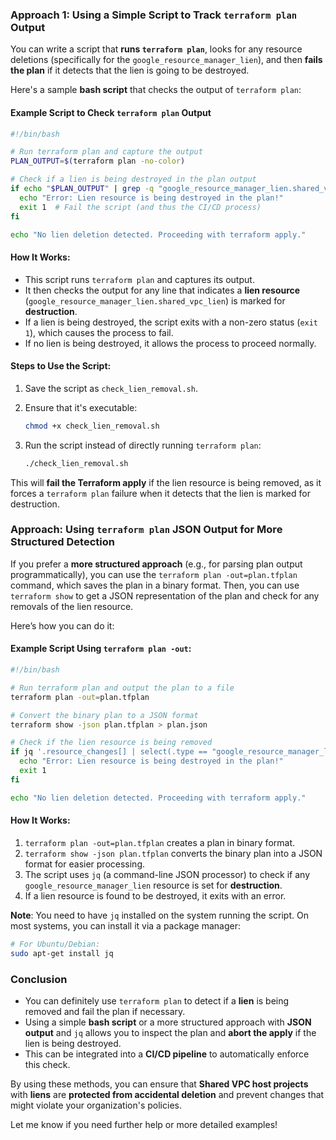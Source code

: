### **Approach 1: Using a Simple Script to Track `terraform plan` Output**

You can write a script that **runs `terraform plan`**, looks for any resource deletions (specifically for the `google_resource_manager_lien`), and then **fails the plan** if it detects that the lien is going to be destroyed.

Here's a sample **bash script** that checks the output of `terraform plan`:

#### Example Script to Check `terraform plan` Output

```bash
#!/bin/bash

# Run terraform plan and capture the output
PLAN_OUTPUT=$(terraform plan -no-color)

# Check if a lien is being destroyed in the plan output
if echo "$PLAN_OUTPUT" | grep -q "google_resource_manager_lien.shared_vpc_lien.*Destroy"; then
  echo "Error: Lien resource is being destroyed in the plan!"
  exit 1  # Fail the script (and thus the CI/CD process)
fi

echo "No lien deletion detected. Proceeding with terraform apply."
```

#### **How It Works**:

* This script runs `terraform plan` and captures its output.
* It then checks the output for any line that indicates a **lien resource** (`google_resource_manager_lien.shared_vpc_lien`) is marked for **destruction**.
* If a lien is being destroyed, the script exits with a non-zero status (`exit 1`), which causes the process to fail.
* If no lien is being destroyed, it allows the process to proceed normally.

#### **Steps to Use the Script**:

1. Save the script as `check_lien_removal.sh`.

2. Ensure that it's executable:

   ```bash
   chmod +x check_lien_removal.sh
   ```

3. Run the script instead of directly running `terraform plan`:

   ```bash
   ./check_lien_removal.sh
   ```

This will **fail the Terraform apply** if the lien resource is being removed, as it forces a `terraform plan` failure when it detects that the lien is marked for destruction.

### **Approach: Using `terraform plan` JSON Output for More Structured Detection**

If you prefer a **more structured approach** (e.g., for parsing plan output programmatically), you can use the `terraform plan -out=plan.tfplan` command, which saves the plan in a binary format. Then, you can use `terraform show` to get a JSON representation of the plan and check for any removals of the lien resource.

Here’s how you can do it:

#### Example Script Using `terraform plan -out`:

```bash
#!/bin/bash

# Run terraform plan and output the plan to a file
terraform plan -out=plan.tfplan

# Convert the binary plan to a JSON format
terraform show -json plan.tfplan > plan.json

# Check if the lien resource is being removed
if jq '.resource_changes[] | select(.type == "google_resource_manager_lien" and .change.actions | index("destroy"))' plan.json > /dev/null; then
  echo "Error: Lien resource is being destroyed in the plan!"
  exit 1
fi

echo "No lien deletion detected. Proceeding with terraform apply."
```

#### How It Works:

1. `terraform plan -out=plan.tfplan` creates a plan in binary format.
2. `terraform show -json plan.tfplan` converts the binary plan into a JSON format for easier processing.
3. The script uses `jq` (a command-line JSON processor) to check if any `google_resource_manager_lien` resource is set for **destruction**.
4. If a lien resource is found to be destroyed, it exits with an error.

**Note**: You need to have `jq` installed on the system running the script. On most systems, you can install it via a package manager:

```bash
# For Ubuntu/Debian:
sudo apt-get install jq
```

### **Conclusion**

* You can definitely use `terraform plan` to detect if a **lien** is being removed and fail the plan if necessary.
* Using a simple **bash script** or a more structured approach with **JSON output** and `jq` allows you to inspect the plan and **abort the apply** if the lien is being destroyed.
* This can be integrated into a **CI/CD pipeline** to automatically enforce this check.

By using these methods, you can ensure that **Shared VPC host projects** with **liens** are **protected from accidental deletion** and prevent changes that might violate your organization's policies.

Let me know if you need further help or more detailed examples!
